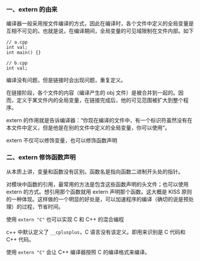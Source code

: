 ### 一、extern 的由来

编译器一般采用按文件编译的方式，因此在编译时，各个文件中定义的全局变量是互相不可见的。也就是说，在编译期间，全局变量的可见域限制在文件内部。如下

```
// a.cpp
int val;
int main() {}

// b.cpp
int val;
```

编译没有问题，但是链接时会出现问题，重复定义。

在链接阶段，各个文件的内容（编译产生的 obj 文件）是被合并到一起的。因而，定义于某文件内的全局变量，在链接完成后，他的可见范围被扩大到整个程序。

extern 的作用就是告诉编译器：“你现在编译的文件中，有一个标识符虽然没有在本文件中定义，但是他是在别的文件中定义的全局变量，你可以使用”。

extern 不仅可以修饰变量，也可以修饰函数声明

### 二、extern 修饰函数声明

从本质上讲，变量和函数没有区别。函数名是指向函数二进制开头处的指针。

对模块中函数的引用，最常用的方法是包含这些函数声明的头文件；也可以使用 extern 的方式。想引用那个函数就用 extern 声明那个函数。这大概是 KISS 原则的一种体现。这样做的一个明显的好处是，可以加速程序的编译（确切的说是预处理）的过程，节省时间。

使用 `extern "C"` 也可以实现 C 和 C++ 的混合编程

c++ 中默认定义了 `__cplusplus`，C 语言没有该定义。即用来识别是 C 代码和 C++ 代码。

使用 `extern "C"` 会让 C++ 编译器按照 C 的编译格式来编译。